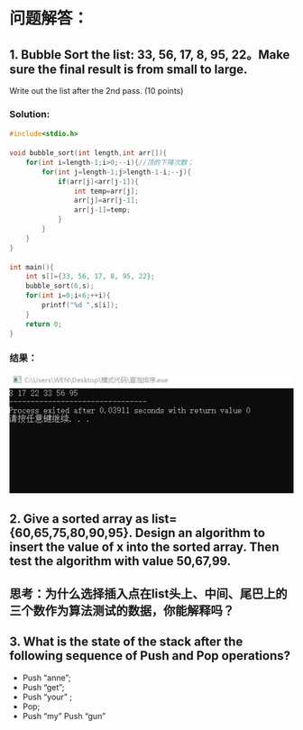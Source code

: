 # 问题解答：
## 1. Bubble Sort the list: 33, 56, 17, 8, 95, 22。Make sure the final result is from small to large. 

Write out the list after the 2nd pass. (10 points) 

### Solution:
```c
#include<stdio.h>

void bubble_sort(int length,int arr[]){
	for(int i=length-1;i>0;--i){//顶的下降次数； 
		for(int j=length-1;j>length-1-i;--j){
			if(arr[j]<arr[j-1]){
				int temp=arr[j];
				arr[j]=arr[j-1];
				arr[j-1]=temp;				
			}
		}
	}
}

int main(){
	int s[]={33, 56, 17, 8, 95, 22};
	bubble_sort(6,s);
	for(int i=0;i<6;++i){
		printf("%d ",s[i]);
	}
	return 0;
} 
```
### 结果：
![](images/48.jpg)

## 2. Give a sorted array as list={60,65,75,80,90,95}. Design an algorithm to insert the value of x into the sorted array. Then test the algorithm with value 50,67,99. 

## 思考：为什么选择插入点在list头上、中间、尾巴上的三个数作为算法测试的数据，你能解释吗？



## 3. What is the state of the stack after the following sequence of Push and Pop operations? 
* Push “anne”; 
* Push “get”;
* Push “your” ;
* Pop;
* Push “my” Push “gun” 